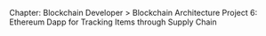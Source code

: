 Chapter: Blockchain Developer > Blockchain Architecture
Project 6: Ethereum Dapp for Tracking Items through Supply Chain
